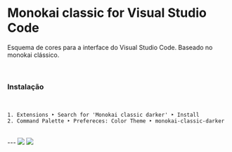# Monokai classic for Visual Studio Code

Esquema de cores para a interface do Visual Studio Code. Baseado no monokai clássico.

<br>

### Instalação
<br>

```
1. Extensions ‣ Search for 'Monokai classic darker' ‣ Install
2. Command Palette ‣ Prefereces: Color Theme ‣ monokai-classic-darker
```
<br>
---

<img src="https://raw.githubusercontent.com/carlossantos74/monokai-classic-darker/master/assets/demo.png?token=ALZ242ZJBVYPQ4GLG5RRBO3BE2TA2">
<img src="https://raw.githubusercontent.com/carlossantos74/monokai-classic-darker/master/assets/demo2.png?token=ALZ2422XPRXEARARCORPGHDBE2TDY">
